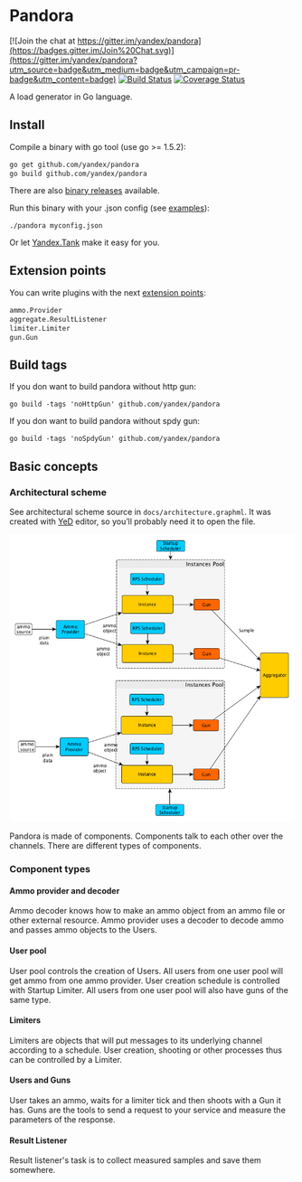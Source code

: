# Pandora

[![Join the chat at https://gitter.im/yandex/pandora](https://badges.gitter.im/Join%20Chat.svg)](https://gitter.im/yandex/pandora?utm_source=badge&utm_medium=badge&utm_campaign=pr-badge&utm_content=badge)
[![Build Status](https://travis-ci.org/yandex/pandora.svg)](https://travis-ci.org/yandex/pandora)
[![Coverage Status](https://coveralls.io/repos/yandex/pandora/badge.svg?branch=master&service=github)](https://coveralls.io/github/yandex/pandora?branch=master)

A load generator in Go language.

## Install
Compile a binary with go tool (use go >= 1.5.2):
```
go get github.com/yandex/pandora
go build github.com/yandex/pandora
```

There are also [binary releases](https://github.com/yandex/pandora/releases) available.

Run this binary with your .json config (see [examples](https://github.com/yandex/pandora/tree/master/example/config)):
```
./pandora myconfig.json
```
Or let [Yandex.Tank](https://yandextank.readthedocs.io/en/latest/core_and_modules.html#pandora) make it easy for you.


## Extension points

You can write plugins with the next [extension points](https://github.com/progrium/go-extpoints):

```
ammo.Provider
aggregate.ResultListener
limiter.Limiter
gun.Gun
```

## Build tags

If you don want to build pandora without http gun:
```
go build -tags 'noHttpGun' github.com/yandex/pandora
```

If you don want to build pandora without spdy gun:
```
go build -tags 'noSpdyGun' github.com/yandex/pandora
```

## Basic concepts

### Architectural scheme

See architectural scheme source in ```docs/architecture.graphml```. It was created with
[YeD](https://www.yworks.com/en/products/yfiles/yed/) editor, so you’ll probably
need it to open the file.

![Architectural scheme](/docs/architecture.png)

Pandora is made of components. Components talk to each other over the channels. There are different types of components.

### Component types

#### Ammo provider and decoder

Ammo decoder knows how to make an ammo object from an ammo file or other external resource. Ammo provider uses a decoder
to decode ammo and passes ammo objects to the Users.

#### User pool

User pool controls the creation of Users. All users from one user pool will get ammo from one ammo provider. User creation
schedule is controlled with Startup Limiter. All users from one user pool will also have guns of the same type.

#### Limiters

Limiters are objects that will put messages to its underlying channel according to a schedule. User creation, shooting or
other processes thus can be controlled by a Limiter.

#### Users and Guns
User takes an ammo, waits for a limiter tick and then shoots with a Gun it has. Guns are the tools to send a request to your
service and measure the parameters of the response.

#### Result Listener
Result listener's task is to collect measured samples and save them somewhere.
